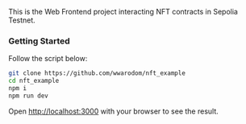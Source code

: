 This is the Web Frontend project interacting NFT contracts in Sepolia Testnet.

### Getting Started

Follow the script below:

```bash
git clone https://github.com/wwarodom/nft_example
cd nft_example
npm i
npm run dev
```

Open [http://localhost:3000](http://localhost:3000) with your browser to see the result.